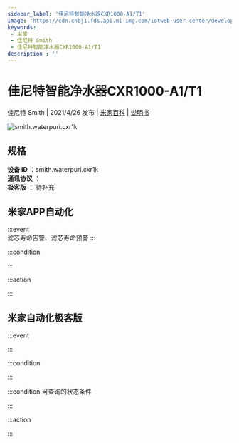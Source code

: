 ```yaml
---
sidebar_label: '佳尼特智能净水器CXR1000-A1/T1'
image: 'https://cdn.cnbj1.fds.api.mi-img.com/iotweb-user-center/developer_1679047840540vMWQ5sDD.png?GalaxyAccessKeyId=AKVGLQWBOVIRQ3XLEW&Expires=9223372036854775807&Signature=p4eXJQJVJ97ReGzP2Q9ZxhXZUfo='
keywords: 
 - 米家
 - 佳尼特 Smith
 - 佳尼特智能净水器CXR1000-A1/T1
description : ''
---
```

# 佳尼特智能净水器CXR1000-A1/T1

佳尼特 Smith | 2021/4/26 发布 | [米家百科](https://home.mi.com/webapp/content/baike/product/index.html?model=smith.waterpuri.cxr1k) | [说明书](https://home.mi.com/views/introduction.html?model=smith.waterpuri.cxr1k&region=cn)

![smith.waterpuri.cxr1k](https://cdn.cnbj1.fds.api.mi-img.com/iotweb-user-center/developer_1679047840540vMWQ5sDD.png?GalaxyAccessKeyId=AKVGLQWBOVIRQ3XLEW&Expires=9223372036854775807&Signature=p4eXJQJVJ97ReGzP2Q9ZxhXZUfo=)

## 规格  
> 
**设备 ID** ：smith.waterpuri.cxr1k  
**通讯协议** ：  
**极客版**  ： 待补充 


## 米家APP自动化  

:::event  
滤芯寿命告警、滤芯寿命预警
:::

:::condition  

:::

:::action   

:::

## 米家自动化极客版  

:::event  

:::

:::condition  

:::

:::condition 可查询的状态条件  

:::

:::action  

:::

        
